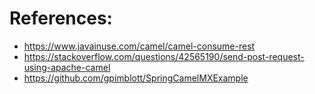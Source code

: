 # References:

* https://www.javainuse.com/camel/camel-consume-rest
* https://stackoverflow.com/questions/42565190/send-post-request-using-apache-camel
* https://github.com/gpimblott/SpringCamelMXExample
